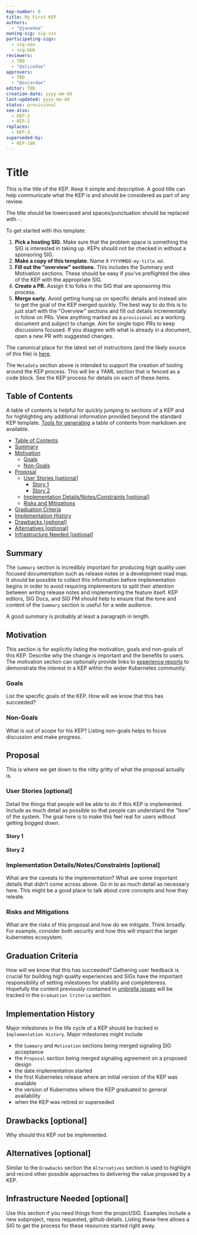 ```yaml
---
kep-number: 0
title: My First KEP
authors:
  - "@janedoe"
owning-sig: sig-xxx
participating-sigs:
  - sig-aaa
  - sig-bbb
reviewers:
  - TBD
  - "@alicedoe"
approvers:
  - TBD
  - "@oscardoe"
editor: TBD
creation-date: yyyy-mm-dd
last-updated: yyyy-mm-dd
status: provisional
see-also:
  - KEP-1
  - KEP-2
replaces:
  - KEP-3
superseded-by:
  - KEP-100
---
```


# Title

This is the title of the KEP.
Keep it simple and descriptive.
A good title can help communicate what the KEP is and should be considered as part of any review.

The title should be lowercased and spaces/punctuation should be replaced with `-`.

To get started with this template:
1. **Pick a hosting SIG.**
  Make sure that the problem space is something the SIG is interested in taking up.
  KEPs should not be checked in without a sponsoring SIG.
1. **Make a copy of this template.**
  Name it `YYYYMMDD-my-title.md`.
1. **Fill out the "overview" sections.**
  This includes the Summary and Motivation sections.
  These should be easy if you've preflighted the idea of the KEP with the appropriate SIG.
1. **Create a PR.**
  Assign it to folks in the SIG that are sponsoring this process.
1. **Merge early.**
  Avoid getting hung up on specific details and instead aim to get the goal of the KEP merged quickly.
  The best way to do this is to just start with the "Overview" sections and fill out details incrementally in follow on PRs.
  View anything marked as a `provisional` as a working document and subject to change.
  Aim for single topic PRs to keep discussions focused.
  If you disagree with what is already in a document, open a new PR with suggested changes.

The canonical place for the latest set of instructions (and the likely source of this file) is [here](/keps/0000-kep-template.md).

The `Metadata` section above is intended to support the creation of tooling around the KEP process.
This will be a YAML section that is fenced as a code block.
See the KEP process for details on each of these items.

## Table of Contents

A table of contents is helpful for quickly jumping to sections of a KEP and for highlighting any additional information provided beyond the standard KEP template.
[Tools for generating][] a table of contents from markdown are available.

* [Table of Contents](#table-of-contents)
* [Summary](#summary)
* [Motivation](#motivation)
    * [Goals](#goals)
    * [Non-Goals](#non-goals)
* [Proposal](#proposal)
    * [User Stories [optional]](#user-stories-optional)
      * [Story 1](#story-1)
      * [Story 2](#story-2)
    * [Implementation Details/Notes/Constraints [optional]](#implementation-detailsnotesconstraints-optional)
    * [Risks and Mitigations](#risks-and-mitigations)
* [Graduation Criteria](#graduation-criteria)
* [Implementation History](#implementation-history)
* [Drawbacks [optional]](#drawbacks-optional)
* [Alternatives [optional]](#alternatives-optional)
* [Infrastructure Needed [optional]](#infrastructure-needed-optional)

[Tools for generating]: https://github.com/ekalinin/github-markdown-toc

## Summary

The `Summary` section is incredibly important for producing high quality user focused documentation such as release notes or a development road map.
It should be possible to collect this information before implementation begins in order to avoid requiring implementors to split their attention between writing release notes and implementing the feature itself.
KEP editors, SIG Docs, and SIG PM should help to ensure that the tone and content of the `Summary` section is useful for a wide audience.

A good summary is probably at least a paragraph in length.

## Motivation

This section is for explicitly listing the motivation, goals and non-goals of this KEP.
Describe why the change is important and the benefits to users.
The motivation section can optionally provide links to [experience reports][] to demonstrate the interest in a KEP within the wider Kubernetes community.

[experience reports]: https://github.com/golang/go/wiki/ExperienceReports

### Goals

List the specific goals of the KEP.
How will we know that this has succeeded?

### Non-Goals

What is out of scope for his KEP?
Listing non-goals helps to focus discussion and make progress.

## Proposal

This is where we get down to the nitty gritty of what the proposal actually is.

### User Stories [optional]

Detail the things that people will be able to do if this KEP is implemented.
Include as much detail as possible so that people can understand the "how" of the system.
The goal here is to make this feel real for users without getting bogged down.

#### Story 1

#### Story 2

### Implementation Details/Notes/Constraints [optional]

What are the caveats to the implementation?
What are some important details that didn't come across above.
Go in to as much detail as necessary here.
This might be a good place to talk about core concepts and how they releate.

### Risks and Mitigations

What are the risks of this proposal and how do we mitigate.
Think broadly.
For example, consider both security and how this will impact the larger kubernetes ecosystem.

## Graduation Criteria

How will we know that this has succeeded?
Gathering user feedback is crucial for building high quality experiences and SIGs have the important responsibility of setting milestones for stability and completeness.
Hopefully the content previously contained in [umbrella issues][] will be tracked in the `Graduation Criteria` section.

[umbrella issues]: https://github.com/kubernetes/kubernetes/issues/42752

## Implementation History

Major milestones in the life cycle of a KEP should be tracked in `Implementation History`.
Major milestones might include

- the `Summary` and `Motivation` sections being merged signaling SIG acceptance
- the `Proposal` section being merged signaling agreement on a proposed design
- the date implementation started
- the first Kubernetes release where an initial version of the KEP was available
- the version of Kubernetes where the KEP graduated to general availability
- when the KEP was retired or superseded

## Drawbacks [optional]

Why should this KEP _not_ be implemented.

## Alternatives [optional]

Similar to the `Drawbacks` section the `Alternatives` section is used to highlight and record other possible approaches to delivering the value proposed by a KEP.

## Infrastructure Needed [optional]

Use this section if you need things from the project/SIG.
Examples include a new subproject, repos requested, github details.
Listing these here allows a SIG to get the process for these resources started right away.